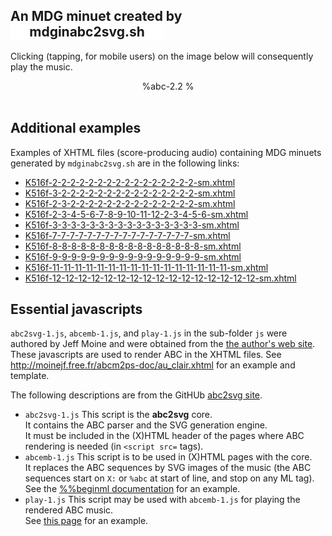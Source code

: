 ## An MDG minuet created by <span style="background: white; width: auto; display:inline-block; padding-left:6%; padding-right:6%"> mdginabc2svg.sh </span>
Clicking (tapping, for mobile users) on the image below will consequently play the music. 

<script src='./samples/js/abc2svg-1.js' type='text/javascript'></script>
<script src='./samples/js/abcemb-1.js' type='text/javascript'></script>
<script src='./samples/js/play-1.js' type='text/javascript'></script>
<style type='text/css'>
	svg {display:block}
</style>

<center>
%abc-2.2
%<![CDATA[
%%scale 0.75
%%pagewidth 21cm
%%bgcolor white
%%topspace 0
%%composerspace 0
%%leftmargin 0.80cm
%%rightmargin 0.80cm
X:189874916791621
T:7-7-7-7-7-7-7-7-7-7-7-7-7-7-7-7
%%setfont-1 Courier-Bold 12
T:$1K.516f::104:157:27:167:154:68:118:91:138:71:150:29:101:162:23:151::$0
T:$1Perm. No.: 189874916791621$0
M:3/8
L:1/8
Q:1/8=111
%%staves [1 2]
V:1 clef=treble
V:2 clef=bass
K:C
%1
[V:1]|: e/d/e/g/c'/g/ |\
[V:2]|: C,2z |\
%2
[V:1] e/d/e/g/c'/g/ |\
[V:2] C,2z |\
%3
[V:1] f/e/f/d/c/B/ |\
[V:2] [B,2G,2]z |\
%4
[V:1] cc/d/e |\
[V:2] [E,2C,2]z |\
%5
[V:1] d/^c/d/^f/a/f/ |\
[V:2] C,2z |\
%6
[V:1] gb/g/d/g/ |\
[V:2] B,,2z |\
%7
[V:1] e/a/g/b/^f/a/ \
[V:2] C,D,D,, \
%8a
[V:1]|1 [g2d2B2G2]z :|2
[V:2]|1 G,,G,/=F,/E,/D,/ :|2
%8b
[V:1] [g2d2B2G2]z |:\
[V:2] G,,B,/G,/^F,/E,/ |:\
%9
[V:1] [^fdA]!trill!f2 |\
[V:2] D,,/D,/^C,/D,/^C,/D,/ |\
%10
[V:1] g/b/d'/b/g |\
[V:2] [D,2B,,2][D,B,,] |\
%11
[V:1] [ecG]!trill!e2 |\
[V:2] C,/B,,/C,/D,/E,/^F,/ |\
%12
[V:1] B/d/g/d/B |\
[V:2] G,2G,, |\
%13
[V:1] e/d/e/g/c'/g/ |\
[V:2] [G,2C,2] [E,C,] |\
%14
[V:1] e/d/e/g/c'/g/ |\
[V:2] [G,2C,2][E,C,] |\
%15
[V:1] f/e/d/e/f/g/ |\
[V:2] A,/G,/F,/G,/A,/B,/ |\
%16
[V:1] c2z :|]
[V:2] C,G,,C,, :|]
%]]>
</center>

<br/>

## Additional examples 
Examples of XHTML files (score-producing audio) containing MDG minuets generated by `mdginabc2svg.sh` are in the following links:

- [K516f-2-2-2-2-2-2-2-2-2-2-2-2-2-2-2-2-sm.xhtml](./samples/K516f-2-2-2-2-2-2-2-2-2-2-2-2-2-2-2-2-sm.xhtml)
- [K516f-3-2-2-2-2-2-2-2-2-2-2-2-2-2-2-2-sm.xhtml](./samples/K516f-3-2-2-2-2-2-2-2-2-2-2-2-2-2-2-2-sm.xhtml)
- [K516f-2-3-2-2-2-2-2-2-2-2-2-2-2-2-2-2-sm.xhtml](./samples/K516f-2-3-2-2-2-2-2-2-2-2-2-2-2-2-2-2-sm.xhtml)
- [K516f-2-3-4-5-6-7-8-9-10-11-12-2-3-4-5-6-sm.xhtml](./samples/K516f-2-3-4-5-6-7-8-9-10-11-12-2-3-4-5-6-sm.xhtml)
- [K516f-3-3-3-3-3-3-3-3-3-3-3-3-3-3-3-3-sm.xhtml](./samples/K516f-3-3-3-3-3-3-3-3-3-3-3-3-3-3-3-3-sm.xhtml)
- [K516f-7-7-7-7-7-7-7-7-7-7-7-7-7-7-7-7-sm.xhtml](./samples/K516f-7-7-7-7-7-7-7-7-7-7-7-7-7-7-7-7-sm.xhtml)
- [K516f-8-8-8-8-8-8-8-8-8-8-8-8-8-8-8-8-sm.xhtml](./samples/K516f-8-8-8-8-8-8-8-8-8-8-8-8-8-8-8-8-sm.xhtml)
- [K516f-9-9-9-9-9-9-9-9-9-9-9-9-9-9-9-9-sm.xhtml](./samples/K516f-9-9-9-9-9-9-9-9-9-9-9-9-9-9-9-9-sm.xhtml)
- [K516f-11-11-11-11-11-11-11-11-11-11-11-11-11-11-11-11-sm.xhtml](./samples/K516f-11-11-11-11-11-11-11-11-11-11-11-11-11-11-11-11-sm.xhtml)
- [K516f-12-12-12-12-12-12-12-12-12-12-12-12-12-12-12-12-sm.xhtml](./samples/K516f-12-12-12-12-12-12-12-12-12-12-12-12-12-12-12-12-sm.xhtml)

## Essential javascripts  

`abc2svg-1.js`, `abcemb-1.js`, and `play-1.js` in the sub-folder `js` were authored by Jeff Moine and were obtained from the [the author's web site](http://moinejf.free.fr/js/).
These javascripts are used to render ABC in the XHTML files.  See http://moinejf.free.fr/abcm2ps-doc/au_clair.xhtml for an example and template.

The following descriptions are from the GitHUb [abc2svg site](https://github.com/moinejf/abc2svg).
- `abc2svg-1.js`
  This script is the **abc2svg** core.  
  It contains the ABC parser and the SVG generation engine.  
  It must be included in the (X)HTML header of the pages
  where ABC rendering is needed (in `<script src=` tags).
- `abcemb-1.js`
  This script is to be used in (X)HTML pages with the core.  
  It replaces the ABC sequences by SVG images of the music
  (the ABC sequences start on `X:` or `%abc` at start of line,
  and stop on any ML tag).  
  See the
  [%%beginml documentation](http://moinejf.free.fr/abcm2ps-doc/beginml.xhtml)
  for an example.
- `play-1.js`
  This script may be used with `abcemb-1.js` for playing the
  rendered ABC music.  
  See [this page](http://moinejf.free.fr/abcm2ps-doc/au_clair.xhtml)
  for an example.
